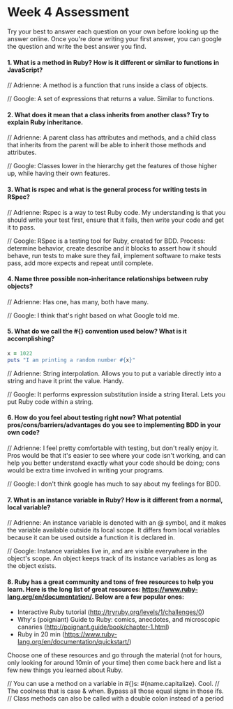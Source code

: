 # Week 4 Assessment

Try your best to answer each question on your own before looking up the answer online. Once you're done writing your first answer, you can google the question and write the best answer you find.


#### 1. What is a method in Ruby? How is it different or similar to functions in JavaScript?

// Adrienne: A method is a function that runs inside a class of objects.

// Google: A set of expressions that returns a value. Similar to functions.


#### 2. What does it mean that a class inherits from another class? Try to explain Ruby inheritance.

// Adrienne: A parent class has attributes and methods, and a child class that inherits from the parent will be able to inherit those methods and attributes.

// Google: Classes lower in the hierarchy get the features of those higher up, while having their own features.


#### 3. What is rspec and what is the general process for writing tests in RSpec?

// Adrienne: Rspec is a way to test Ruby code.  My understanding is that you should write your test first, ensure that it fails, then write your code and get it to pass.

// Google: RSpec is a testing tool for Ruby, created for BDD. Process: determine behavior, create describe and it blocks to assert how it should behave, run tests to make sure they fail, implement software to make tests pass, add more expects and repeat until complete.


#### 4. Name three possible non-inheritance relationships between ruby objects?

// Adrienne: Has one, has many, both have many.

// Google: I think that's right based on what Google told me.


#### 5. What do we call the #{} convention used below? What is it accomplishing?

```ruby
x = 1022
puts "I am printing a random number #{x}"
```

// Adrienne: String interpolation. Allows you to put a variable directly into a string and have it print the value. Handy.

// Google: It performs expression substitution inside a string literal. Lets you put Ruby code within a string.


#### 6. How do you feel about testing right now? What potential pros/cons/barriers/advantages do you see to implementing BDD in your own code?

// Adrienne: I feel pretty comfortable with testing, but don't really enjoy it. Pros would be that it's easier to see where your code isn't working, and can help you better understand exactly what your code should be doing; cons would be extra time involved in writing your programs.

// Google: I don't think google has much to say about my feelings for BDD.


#### 7. What is an instance variable in Ruby? How is it different from a normal, local variable?

// Adrienne: An instance variable is denoted with an @ symbol, and it makes the variable available outside its local scope.  It differs from local variables because it can be used outside a function it is declared in.

// Google: Instance variables live in, and are visible everywhere in the object's scope. An object keeps track of its instance variables as long as the object exists.


#### 8. Ruby has a great community and tons of free resources to help you learn. Here is the long list of great resources: https://www.ruby-lang.org/en/documentation/. Below are a few popular ones:
- Interactive Ruby tutorial (http://tryruby.org/levels/1/challenges/0)
- Why's (poigniant) Guide to Ruby: comics, anecdotes, and microscopic canaries (http://poignant.guide/book/chapter-1.html)
- Ruby in 20 min (https://www.ruby-lang.org/en/documentation/quickstart/)


Choose one of these resources and go through the material (not for hours, only looking for around 10min of your time) then come back here and list a few new things you learned about Ruby.

// You can use a method on a variable in #{}s: #{name.capitalize}. Cool.
// The coolness that is case & when. Bypass all those equal signs in those ifs.
// Class methods can also be called with a double colon instead of a period
